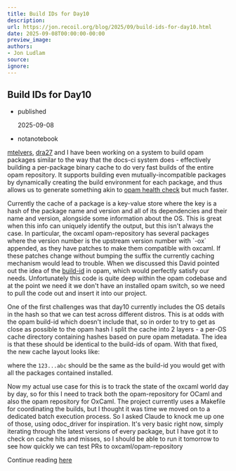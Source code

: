 ```yaml
---
title: Build IDs for Day10
description:
url: https://jon.recoil.org/blog/2025/09/build-ids-for-day10.html
date: 2025-09-08T00:00:00-00:00
preview_image:
authors:
- Jon Ludlam
source:
ignore:
---
```


<section><h1><a href="https://jon.recoil.org/atom.xml#build-ids-for-day10" class="anchor"></a>Build IDs for Day10</h1><ul class="at-tags"><li class="published"><span class="at-tag">published</span> <p>2025-09-08</p></li></ul><ul class="at-tags"><li class="notanotebook"><span class="at-tag">notanotebook</span> </li></ul><p><a href="https://tunbury.org">mtelvers</a>, <a href="https://www.dra27.uk/blog/">dra27</a> and I have been working on a system to build opam packages similar to the way that the docs-ci system does - effectively building a per-package binary cache to do very fast builds of the entire opam repository. It supports building even mutually-incompatible packages by dynamically creating the build environment for each package, and thus allows us to generate something akin to <a href="https://jon.recoil.org/atom.xml">opam health check</a> but much faster.</p><p>Currently the cache of a package is a key-value store where the key is a hash of the package name and version and all of its dependencies and their name and version, alongside some information about the OS. This is great when this info can uniquely identify the output, but this isn't always the case. In particular, the oxcaml opam-repository has several packages where the version number is the upstream version number with `-ox` appended, as they have patches to make them compatible with oxcaml. If these patches change without bumping the suffix the currently caching mechanism would lead to trouble. When we discussed this David pointed out the idea of the <a href="https://github.com/ocaml/opam/blob/c36dd1ce40a715ef27122184715bbf3e9aa7f0c9/src/state/opamPackageVar.ml#L178-L211">build-id</a> in opam, which would perfectly satisfy our needs. Unfortunately this code is quite deep within the opam codebase and at the point we need it we don't have an installed opam switch, so we need to pull the code out and insert it into our project.</p><p>One of the first challenges was that day10 currently includes the OS details in the hash so that we can test across different distros. This is at odds with the opam build-id which doesn't include that, so in order to try to get as close as possible to the opam hash I split the cache into 2 layers - a per-OS cache directory containing hashes based on pure opam metadata. The idea is that these should be identical to the build-ids of opam. With that fixed, the new cache layout looks like:</p><p>where the <code>123...abc</code> should be the same as the build-id you would get with all the packages contained installed.</p><p>Now my actual use case for this is to track the state of the oxcaml world day by day, so for this I need to track both the opam-repository for OCaml and also the opam repository for OxCaml. The project currently uses a Makefile for coordinating the builds, but I thought it was time we moved on to a dedicated batch execution process. So I asked Claude to knock me up one of those, using odoc_driver for inspiration. It's very basic right now, simply iterating through the latest versions of every package, but I have got it to check on cache hits and misses, so I should be able to run it tomorrow to see how quickly we can test PRs to oxcaml/opam-repository</p></section><p>Continue reading <a href="https://jon.recoil.org/blog/2025/09/build-ids-for-day10.html">here</a></p>
